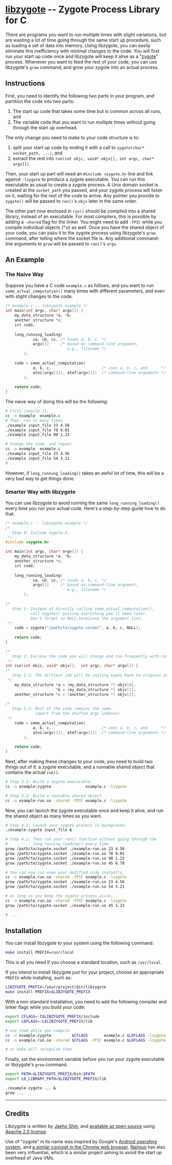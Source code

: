 # [libzygote][] -- Zygote Process Library for C

There are programs you want to run multiple times with slight variations, but
are wasting a lot of time going through the same start up procedure, such as
loading a set of data into memory.  Using libzygote, you can easily eliminate
this inefficiency with minimal changes to the code.  You will first run your
start up code once and libzygote will keep it alive as a "[zygote][]" process.
Whenever you want to feed the rest of your code, you can use libzygote's `grow`
command, and grow your zygote into an actual process.


## Instructions

First, you need to identify the following two parts in your program, and
partition the code into two parts:

1. The start up code that takes some time but is common across all runs, and
2. The variable code that you want to run multiple times without going through
   the start up overhead.

The only change you need to make to your code structure is to:

1. split your start up code by ending it with a call to `zygote(char*
   socket_path, ...)`, and
2. extract the rest into `run(int objc, void* objv[], int argc, char* argv[])`.

Then, your start up part will need an `#include <zygote.h>` line and link
against `-lzygote` to produce a zygote executable.  You can run this executable
as usual to create a zygote process.  A Unix domain socket is created at the
`socket_path` you passed, and your zygote process will listen on it, waiting
for the rest of the code to arrive.  Any pointer you provide to
`zygote()` will be passed to `run()`'s `objv` later in the same order.

The other part now enclosed in `run()` should be compiled into a shared
library, instead of an executable.  For most compilers, this is possible by
adding a `-shared` flag for the linker.  You might need to add `-fPIC` while you
compile individual objects (\*.o) as well.  Once you have the shared object of
your code, you can pass it to the zygote process using libzygote's `grow` command,
after telling where the socket file is.  Any additional command-line arguments
to `grow` will be passed to `run()`'s `argv`.



## An Example

### The Naive Way
Suppose you have a C code `example.c` as follows, and you want to run
`some_actual_computation()` many times with different parameters, and even with
slight changes to the code.
```c
/* example.c -- libzygote example */
int main(int argc, char* argv[]) {
    my_data_structure *a, *b;
    another_structure *c;
    int code;
    
    long_running_loading(
            &a, &b, &c, /* loads a, b, c, */
            argv[1]     /* based on command-line argument,
                           e.g., filename */
        );
    
    code = some_actual_computation(
            a, b, c,                      /* uses a, b, c, and      */
            atoi(argv[2]), atof(argv[3])  /* command-line arguments */
        );
    
    return code;
}
```

The naive way of doing this will be the following:
```sh
# First compile it,
cc -o example  example.c
# Then, run it many times
./example input_file 23 4.56
./example input_file 78 9.01
./example input_file 90 1.23

# Change the code, and repeat
cc -o example  example.c
./example input_file 23 4.56
./example input_file 54 3.21
# ...
```
However, if `long_running_loading()` takes an awful lot of time, this will be a
very bad way to get things done.

### Smarter Way with libzygote
You can use libzygote to avoid running the same `long_running_loading()` every
time you run your actual code.  Here's a step-by-step guide how to do that.

```c
/* example.c -- libzygote example */
/*
   Step 0: Include zygote.h.
 */
#include <zygote.h>

int main(int argc, char* argv[]) {
    my_data_structure *a, *b;
    another_structure *c;
    int code;
    
    long_running_loading(
            &a, &b, &c, /* loads a, b, c, */
            argv[1]     /* based on command-line argument,
                           e.g., filename */
        );
    
/*
   Step 1: Instead of directly calling some_actual_computation(),
           call zygote() passing everything you'll need later.
           Don't forget to NULL-terminate the argument list.
 */
    code = zygote("/path/to/zygote.socket", a, b, c, NULL);
    
    return code;
}

/*
   Step 2: Enclose the code you will change and run frequently with run().
 */
int run(int objc, void* objv[],  int argc, char* argv[]) {
/*
   Step 2.1: The dirtiest job will be casting types back to original ones.
 */
    my_data_structure *a = (my_data_structure *) objv[0],
                      *b = (my_data_structure *) objv[1];
    another_structure *c = (another_structure *) objv[2];
    
/*
   Step 2.2: Rest of the code remains the same.
             (apart from the shifted argv indexes)
 */
    code = some_actual_computation(
            a, b, c,                      /* uses a, b, c, and      */
            atoi(argv[1]), atof(argv[2])  /* command-line arguments */
        );
    
    return code;
}
```

Next, after making these changes to your code, you need to build two things out
of it: a zygote executable, and a runnable shared object that contains the
actual `run()`.

```sh
# Step 3.1: Build a zygote executable.
cc -o example-zygote               example.c -lzygote

# Step 3.2: Build a runnable shared object.
cc -o example-run.so -shared -fPIC example.c -lzygote
```

Now, you can launch the zygote executable once and keep it alive, and run the
shared object as many times as you want.

```sh
# Step 4.1: Launch your zygote process in background.
./example-zygote input_file &

# Step 4.2: Then run your run() function without going through the
#           long_running_loading() every time.
grow /path/to/zygote.socket ./example-run.so 23 4.56
grow /path/to/zygote.socket ./example-run.so 78 9.01
grow /path/to/zygote.socket ./example-run.so 90 1.23
grow /path/to/zygote.socket ./example-run.so 45 6.78

# You can now run even your modified code instantly,
cc -o example.run.so -shared -fPIC example.c -lzygote
grow /path/to/zygote.socket ./example-run.so 23 4.56
grow /path/to/zygote.socket ./example-run.so 54 3.21

# as long as you keep the zygote process alive.
cc -o example.run.so -shared -fPIC example.c -lzygote
grow /path/to/zygote.socket ./example-run.so 45 1.23

# ...
```


## Installation
You can install libzygote to your system using the following command:
```sh
make install PREFIX=/usr/local
```
This is all you need if you choose a standard location, such as `/usr/local`.


If you intend to install libzygote just for your project, choose an appropriate
`PREFIX` while installing, such as:
```sh
LIBZYGOTE_PREFIX=/your/project/dir/libzygote
make install PREFIX=$LIBZYGOTE_PREFIX
```

With a non-standard installation, you need to add the following compiler and
linker flags while you build your code:
```sh
export CFLAGS=-I$LIBZYGOTE_PREFIX/include
export LDFLAGS=-L$LIBZYGOTE_PREFIX/lib

# use them while you compile
cc -o example-zygote         $CFLAGS       example.c $LDFLAGS -lzygote
cc -o example.run.so -shared $CFLAGS -fPIC example.c $LDFLAGS -lzygote

# or make will recognize them
```

Finally, set the environment variable before you run your zygote executable or
libzygote's `grow` command.
```sh
export PATH=$LIBZYGOTE_PREFIX/bin:$PATH
export LD_LIBRARY_PATH=$LIBZYGOTE_PREFIX/lib

./example-zygote ... &
grow ...
```

----

## Credits
Libzygote is written by [Jaeho Shin][netj], and [available as open
source][libzygote] using [Apache 2.0
license](http://www.apache.org/licenses/LICENSE-2.0.html).

Use of "zygote" in its name was inspired by Google's [Android operating
system][android zygote], and [a similar concept in the Chrome web
browser][chrome zygote].  [Nailgun][] has also been very influential, which is
a similar project aiming to avoid the start up overhead of Java VMs.


[zygote]: http://en.wikipedia.org/wiki/Zygote

[libzygote]: https://github.com/netj/libzygote/#readme
[netj]: https://github.com/netj

[android zygote]: https://android.googlesource.com/platform/libcore/+/master/dalvik/src/main/java/dalvik/system/Zygote.java
[chrome zygote]: http://code.google.com/p/chromium/wiki/LinuxZygote
[nailgun]: https://github.com/martylamb/nailgun
